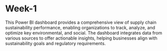 # Week-1
This Power BI dashboard provides a comprehensive view of supply chain sustainability performance, enabling organizations to track, analyze, and optimize key environmental, and social. The dashboard integrates data from various sources to offer actionable insights, helping businesses align with sustainability goals and regulatory requirements.
